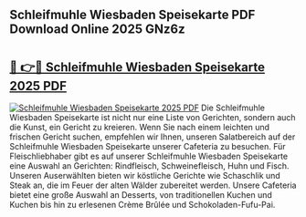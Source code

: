 ## Schleifmuhle Wiesbaden Speisekarte PDF Download Online 2025 GNz6z

# <h2><a href="http://gc9k5j.nevu.top/?p=Schleifmuhle+Wiesbaden+Speisekarte">🔗 👉🔴 Schleifmuhle Wiesbaden Speisekarte 2025 PDF</a></h2>

[![Schleifmuhle Wiesbaden Speisekarte 2025 PDF](https://i.imgur.com/dBaPXMq.png)](http://gc9k5j.nevu.top/?p=Schleifmuhle+Wiesbaden+Speisekarte)
Die Schleifmuhle Wiesbaden Speisekarte ist nicht nur eine Liste von Gerichten, sondern auch die Kunst, ein Gericht zu kreieren. Wenn Sie nach einem leichten und frischen Gericht suchen, empfehlen wir Ihnen, unseren Salatbereich auf der Schleifmuhle Wiesbaden Speisekarte unserer Cafeteria zu besuchen. Für Fleischliebhaber gibt es auf unserer Schleifmuhle Wiesbaden Speisekarte eine Auswahl an Gerichten: Rindfleisch, Schweinefleisch, Huhn und Fisch. Unseren Auserwählten bieten wir köstliche Gerichte wie Schaschlik und Steak an, die im Feuer der alten Wälder zubereitet werden. Unsere Cafeteria bietet eine große Auswahl an Desserts, von traditionellen Kuchen und Kuchen bis hin zu erlesenen Crème Brûlée und Schokoladen-Fufu-Pai.
